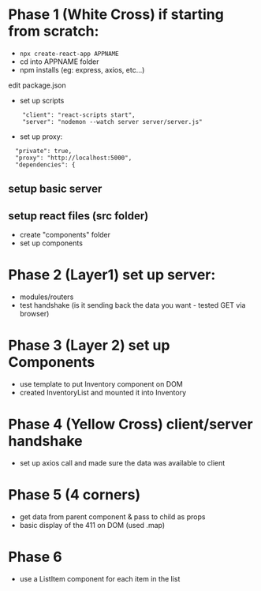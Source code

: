 Phase 1 (White Cross) if starting from scratch:
===

- ```npx create-react-app APPNAME```
- cd into APPNAME folder
- npm installs (eg: express, axios, etc...)

edit package.json

- set up scripts
```
    "client": "react-scripts start",
    "server": "nodemon --watch server server/server.js"
```
- set up proxy: 

```
  "private": true,
  "proxy": "http://localhost:5000",
  "dependencies": {
```

setup basic server
---

setup react files (src folder)
---

- create "components" folder
- set up components

Phase 2 (Layer1) set up server:
===

- modules/routers
- test handshake (is it sending back the data you want - tested GET via browser)

Phase 3 (Layer 2) set up Components
===

- use template to put Inventory component on DOM
- created InventoryList and mounted it into Inventory

Phase 4 (Yellow Cross) client/server handshake
===

- set up axios call and made sure the data was available to client

Phase 5 (4 corners)
===

- get data from parent component & pass to child as props
- basic display of the 411 on DOM (used .map)

Phase 6
===

- use a ListItem component for each item in the list

